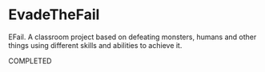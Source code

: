# EvadeTheFail
EFail. A classroom project based on defeating monsters, humans and other things using different skills and abilities to achieve it.

COMPLETED
